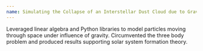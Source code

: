 ```yaml
---
name: Simulating the Collapse of an Interstellar Dust Cloud due to Gravity
---
```

Leveraged linear algebra and Python libraries to model particles moving through space under influence of gravity. Circumvented the three body problem and produced results supporting solar system formation theory.

